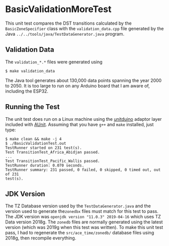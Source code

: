 # BasicValidationMoreTest

This unit test compares the DST transitions calculated by the
`BasicZoneSpecifier` class with the `validation_data.cpp` file generated by the
Java `../../tools/java/TestDataGenerator.java` program.

## Validation Data

The `validation_*.*` files were generated using
```
$ make validation_data
```

The Java tool generates about 130,000 data points spanning the year 2000 to
2050. It is too large to run on any Arduino board that I am aware of, including
the ESP32.

## Running the Test

The unit test does run on a Linux machine using the
[unitduino](https://github.com/bxparks/AUnit/tree/develop/unitduino) adaptor
layer included with [AUnit](https://github.com/bxparks/AUnit). Assuming that you
have `g++` and `make` installed, just type:
```
$ make clean && make -j 4
$ ./BasicValidationTest.out
TestRunner started on 231 test(s).        
Test TransitionTest_Africa_Abidjan passed. 
...
Test TransitionTest_Pacific_Wallis passed.
TestRunner duration: 0.070 seconds.
TestRunner summary: 231 passed, 0 failed, 0 skipped, 0 timed out, out of 231
test(s).
```

## JDK Version

The TZ Database version used by the `TestDataGenerator.java` and the version
used to generate the`zonedbx` files must match for this test to pass.
The JDK version was `openjdk version "11.0.3" 2019-04-16` which uses TZ Data
version 2018g. The `zonedb` files are normally generated using the latest
version (which was 2019g when this test was written). To make this unit test
pass, I had to regenerate the `src/ace_time/zonedb/` database files using 2018g,
then recompile everything.
